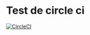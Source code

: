# Test de circle ci

[![CircleCI](https://circleci.com/gh/eltincho89/poc-terraform-circleci.svg?style=svg)](https://circleci.com/gh/eltincho89/poc-terraform-circleci)
